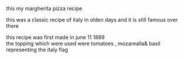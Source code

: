  this my margherita pizza recipe

 this was a classic recipe of italy in  olden days and it is still famous
 over there 

 this recipe was first made in june 11 1889  
 the topping which were used were
 tomatoes , mozarealla& basil representing the italy flag
  